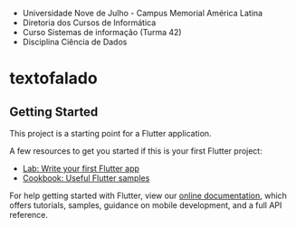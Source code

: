 - Universidade Nove de Julho - Campus Memorial América Latina
- Diretoria dos Cursos de Informática
- Curso Sistemas de informação (Turma 42)
- Disciplina Ciência de Dados

# textofalado

## Getting Started

This project is a starting point for a Flutter application.

A few resources to get you started if this is your first Flutter project:

- [Lab: Write your first Flutter app](https://flutter.dev/docs/get-started/codelab)
- [Cookbook: Useful Flutter samples](https://flutter.dev/docs/cookbook)

For help getting started with Flutter, view our
[online documentation](https://flutter.dev/docs), which offers tutorials,
samples, guidance on mobile development, and a full API reference.
